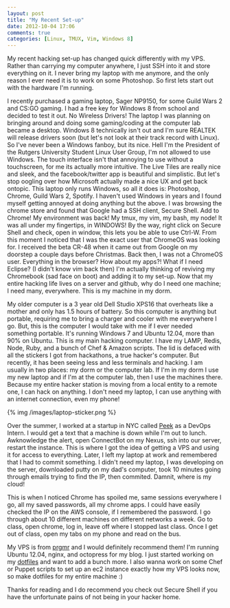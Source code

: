 ```yaml
---
layout: post
title: "My Recent Set-up"
date: 2012-10-04 17:06
comments: true
categories: [Linux, TMUX, Vim, Windows 8]
---
```


My recent hacking set-up has changed quick differently with my VPS. 
Rather than carrying my computer anywhere, I just SSH into it and store everything on it.
I never bring my laptop with me anymore, and the only reason I ever need it is to work on some Photoshop.
So first lets start out with the hardware I'm running.

I recently purchased a gaming laptop, Sager NP9150, for some Guild Wars 2 and CS:GO gaming. 
I had a free key for Windows 8 from school and decided to test it out. No Wireless Drivers! 
The laptop I was planning on bringing around and doing some gaming/coding at the computer lab became a desktop. 
Windows 8 technically isn't out and I'm sure REALTEK will release drivers soon (but let's not look 
at their track record with Linux). So I've never been a Windows fanboy, but its nice. 
Hell I'm the President of the Rutgers University Student Linux User Group, I'm not allowed to use Windows.
The touch interface isn't that annoying to use without a touchscreen, for me its actually more intuitive.
The Live Tiles are really nice and sleek, and the facebook/twitter app is beautiful and simplistic.
But let's stop oogling over how Microsoft actually made a nice UX and get back ontopic. This laptop only 
runs Windows, so all it does is: Photoshop, Chrome, Guild Wars 2, Spotify. I haven't used Windows in years 
and I found myself getting annoyed at doing anything but the above. I was browsing the chrome store and 
found that Google had a SSH client, Secure Shell. Add to Chrome!
My environment was back! My tmux, my vim, my bash, my node! It was all under my fingertips, in WINDOWS!
By the way, right click on Secure Shell and check, open in window, this lets you be able to use Ctrl-W.
From this moment I noticed that I was the exact user that ChromeOS was looking for. I received the 
beta CR-48 when it came out from Google on my doorstep a couple days before Christmas. Back then, I was
not a ChromeOS user. Everything in the browser? How about my apps?! What if I need Eclipse? (I didn't 
know vim back then) I'm actually thinking of reviving my Chromebook (sad face on boot) and adding it
to my set-up. Now that my entire hacking life lives on a server and github, why do I need one machine;
I need many, everywhere. This is my machine in my dorm.

My older computer is a 3 year old Dell Studio XPS16 that overheats like a mother and only has 1.5 hours
of battery.
So this computer is anything but portable, requiring me to bring a charger and cooler with me everywhere I go.
But, this is the computer I would take with me if I ever needed something portable.
It's running Windows 7 and Ubuntu 12.04, more than 90% on Ubuntu. This is my main hacking computer.
I have my LAMP, Redis, Node, Ruby, and a bunch of Chef & Amazon scripts. The lid is defaced with all the 
stickers I got from hackathons, a true hacker's computer. But recently, it has been seeing less and less
terminals and hacking. I am usually in two places: my dorm or the computer lab. If I'm in my dorm I use
my new laptop and if I'm at the computer lab, then I use the machines there. Because my entire hacker
station is moving from a local entity to a remote one, I can hack on anything. I don't need my laptop,
I can use anything with an internet connection, even my phone!

{% img /images/laptop-sticker.png %}

Over the summer, I worked at a startup in NYC called [Peek](http://www.peek.ly) as a DevOps Intern.
I would get a text that a machine is down while I'm out to lunch. Awknowledge the alert, open ConnectBot
on my Nexus, ssh into our server, restart the instance. This is where I got the idea of getting a VPS 
and using it for access to everything. Later, I left my laptop at work and remembered that I had to commit
something. I didn't need my laptop, I was developing on the server, downloaded putty on my dad's computer,
took 10 minutes going through emails trying to find the IP, then commited. Damnit, where is my cloud!

This is when I noticed Chrome has spoiled me, same sessions everywhere I go, all my saved passwords,
all my chrome apps. I could have easily checked the IP on the AWS console, if I remembered the password.
I go through about 10 different machines on different networks a week. Go to class, open chrome, log in,
leave off where I stopped last class. Once I get out of class, open my tabs on my phone and read on the bus.

My VPS is from [prgmr](http://www.prgmr.com) and I would definitely recommend them! I'm running Ubuntu 12.04,
nginx, and octopress for my blog. I just started working on my [dotfiles](https://github.com/JetFault/dotfiles)
and want to add a bunch more. I also wanna work on some Chef or Puppet scripts to set up an ec2 instance
exactly how my VPS looks now, so make dotfiles for my entire machine :)

Thanks for reading and I do recommend you check out Secure Shell if you have the unfortunate pains of not 
being in your hacker home.
